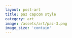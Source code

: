 ```yaml
---
layout: post-art
title: paz capcom style
category: art
image: /assets/art/paz-3.png
image_size: 'contain' 
---
```

